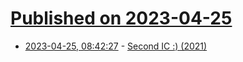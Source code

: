 # [Published on 2023-04-25](index.md)

* [2023-04-25, 08:42:27](https://lobste.rs/s/bzzkta/second_ic_2021) - [Second IC :) (2021)](http://sam.zeloof.xyz/second-ic/)
